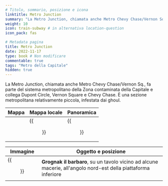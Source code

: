 ```yaml
---
# Titolo, sommario, posizione e icona
linktitle: Metro Junction
summary: "La Metro Junction, chiamata anche Metro Chevy Chase/Vernon Sq., fa parte del sistema metropolitano della Zona contaminata della Capitale e collega Dupont Circle, Vernon Square e Chevy Chase. È una sezione metropolitana relativamente piccola, infestata dai ghoul."
weight: 10
icon: train-subway # in alternativa location-question
icon_pack: fas

# Metadata pagina
title: Metro Junction
date: 2022-11-17
type: book # Non modificare
commentable: true
tags: "Metro della Capitale"
hidden: true
---
```




La Metro Junction, chiamata anche Metro Chevy Chase/Vernon Sq., fa parte del sistema metropolitano della Zona contaminata della Capitale e collega Dupont Circle, Vernon Square e Chevy Chase. È una sezione metropolitana relativamente piccola, infestata dai ghoul.

| Mappa | Mappa locale | Panoramica |
| ----- | ------------ | ---------- |
|   | {{<figure src="Metro_Junction_loc.webp">}}  |  {{<figure src="Metro_Junction.webp">}} |

| Immagine | Oggetto e posizione |
| -------- | ------------------- |
| {{<figure src="Grognak_the_Barbarian_Metro_Junction.webp">}}  | **Grognak il barbaro**, su un tavolo vicino ad alcune macerie, all'angolo nord-est della piattaforma inferiore  |